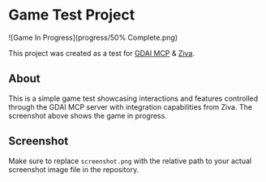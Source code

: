 # Game Test Project

![Game In Progress](progress/50% Complete.png)

This project was created as a test for [GDAI MCP](https://gdaimcp.com/) & [Ziva](https://ziva.sh/).

## About

This is a simple game test showcasing interactions and features controlled through the GDAI MCP server with integration capabilities from Ziva. The screenshot above shows the game in progress.

## Screenshot

Make sure to replace `screenshot.png` with the relative path to your actual screenshot image file in the repository.
